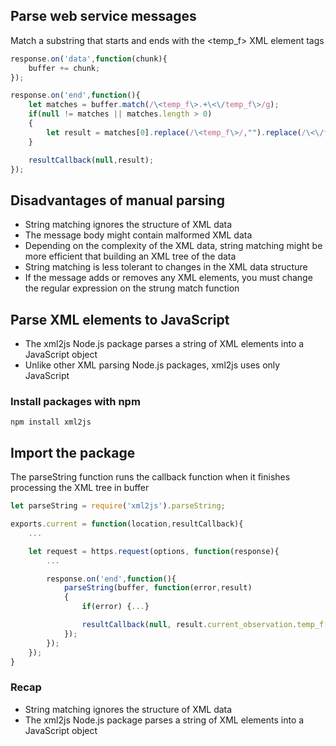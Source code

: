## Parse web service messages
Match a substring that starts and ends with the <temp_f> XML element tags

```JavaScript
response.on('data',function(chunk){
    buffer += chunk;
});

response.on('end',function(){
    let matches = buffer.match(/\<temp_f\>.+\<\/temp_f\>/g);
    if(null != matches || matches.length > 0)
    {
        let result = matches[0].replace(/\<temp_f\>/,"").replace(/\<\/temp_f\>/,"");
    }

    resultCallback(null,result);
});
```

## Disadvantages of manual parsing
* String matching ignores the structure of XML data
* The message body might contain malformed XML data
* Depending on the complexity of the XML data, string matching might be more efficient that building an XML tree of the data
* String matching is less tolerant to changes in the XML data structure
* If the message adds or removes any XML elements, you must change the regular expression on the strung match function

## Parse XML elements to JavaScript
* The xml2js Node.js package parses a string of XML elements into a JavaScript object
* Unlike other XML parsing Node.js packages, xml2js uses only JavaScript

### Install packages with npm

```
npm install xml2js
```

## Import the package
The parseString function runs the callback function when it finishes processing the XML tree in buffer

``` JavaScript
let parseString = require('xml2js').parseString;

exports.current = function(location,resultCallback){
    ...

    let request = https.request(options, function(response){
        ...

        response.on('end',function(){
            parseString(buffer, function(error,result)
            {
                if(error) {...}

                resultCallback(null, result.current_observation.temp_f[0]);
            });
        });
    });
}
```

### Recap

* String matching ignores the structure of XML data
* The xml2js Node.js package parses a string of XML elements into a JavaScript object

